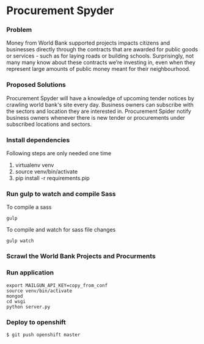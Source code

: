 # Procurement Spyder

### Problem

Money from World Bank supported projects impacts citizens and businesses directly
through the contracts that are awarded for public goods or services - such as
for laying roads or building schools. Surprisingly, not many many know about
these contracts we’re investing in, even when they represent large amounts of
public money meant for their neighbourhood.

### Proposed Solutions

Procurement Spyder will have a knowledge of upcoming tender notices by
crawling world bank's site every day. Business owners can subscribe with the sectors and
location they are interested in. Procurement Spider notify business owners
whenever there is new tender or procurements under subscribed locations and sectors.

### Install dependencies

Following steps are only needed one time

  1. virtualenv venv
  2. source venv/bin/activate
  3. pip install -r requirements.pip


### Run gulp to watch and compile Sass

To compile a sass

    gulp

To compile and watch for sass file changes

    gulp watch

### Scrawl the World Bank Projects and Procurments



### Run application

    export MAILGUN_API_KEY=copy_from_conf
    source venv/bin/activate
    mongod
    cd wsgi
    python server.py

### Deploy to openshift

    $ git push openshift master
